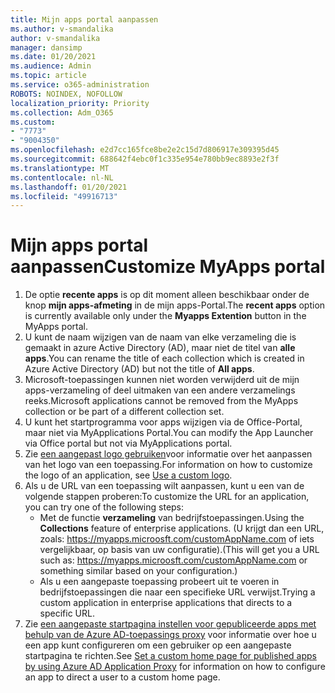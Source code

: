 ```yaml
---
title: Mijn apps portal aanpassen
ms.author: v-smandalika
author: v-smandalika
manager: dansimp
ms.date: 01/20/2021
ms.audience: Admin
ms.topic: article
ms.service: o365-administration
ROBOTS: NOINDEX, NOFOLLOW
localization_priority: Priority
ms.collection: Adm_O365
ms.custom:
- "7773"
- "9004350"
ms.openlocfilehash: e2d7cc165fce8be2e2c15d7d806917e309395d45
ms.sourcegitcommit: 688642f4ebc0f1c335e954e780bb9ec8893e2f3f
ms.translationtype: MT
ms.contentlocale: nl-NL
ms.lasthandoff: 01/20/2021
ms.locfileid: "49916713"
---
```

# <a name="customize-myapps-portal"></a><span data-ttu-id="24960-102">Mijn apps portal aanpassen</span><span class="sxs-lookup"><span data-stu-id="24960-102">Customize MyApps portal</span></span>

1. <span data-ttu-id="24960-103">De optie **recente apps** is op dit moment alleen beschikbaar onder de knop **mijn apps-afmeting** in de mijn apps-Portal.</span><span class="sxs-lookup"><span data-stu-id="24960-103">The **recent apps** option is currently available only under the **Myapps Extention** button in the MyApps portal.</span></span>
2. <span data-ttu-id="24960-104">U kunt de naam wijzigen van de naam van elke verzameling die is gemaakt in azure Active Directory (AD), maar niet de titel van **alle apps**.</span><span class="sxs-lookup"><span data-stu-id="24960-104">You can rename the title of each collection which is created in Azure Active Directory (AD) but not the title of **All apps**.</span></span>
3. <span data-ttu-id="24960-105">Microsoft-toepassingen kunnen niet worden verwijderd uit de mijn apps-verzameling of deel uitmaken van een andere verzamelings reeks.</span><span class="sxs-lookup"><span data-stu-id="24960-105">Microsoft applications cannot be removed from the MyApps collection or be part of a different collection set.</span></span>
4. <span data-ttu-id="24960-106">U kunt het startprogramma voor apps wijzigen via de Office-Portal, maar niet via MyApplications Portal.</span><span class="sxs-lookup"><span data-stu-id="24960-106">You can modify the App Launcher via Office portal but not via MyApplications portal.</span></span>
5. <span data-ttu-id="24960-107">Zie [een aangepast logo gebruiken](https://docs.microsoft.com/azure/active-directory/manage-apps/add-application-portal-configure#use-a-custom-logo)voor informatie over het aanpassen van het logo van een toepassing.</span><span class="sxs-lookup"><span data-stu-id="24960-107">For information on how to customize the logo of an application, see [Use a custom logo](https://docs.microsoft.com/azure/active-directory/manage-apps/add-application-portal-configure#use-a-custom-logo).</span></span>
6. <span data-ttu-id="24960-108">Als u de URL van een toepassing wilt aanpassen, kunt u een van de volgende stappen proberen:</span><span class="sxs-lookup"><span data-stu-id="24960-108">To customize the URL for an application, you can try one of the following steps:</span></span>
    - <span data-ttu-id="24960-109">Met de functie **verzameling** van bedrijfstoepassingen.</span><span class="sxs-lookup"><span data-stu-id="24960-109">Using the **Collections** feature of enterprise applications.</span></span> <span data-ttu-id="24960-110">(U krijgt dan een URL, zoals: https://myapps.microosft.com/customAppName.com of iets vergelijkbaar, op basis van uw configuratie).</span><span class="sxs-lookup"><span data-stu-id="24960-110">(This will get you a URL such as: https://myapps.microosft.com/customAppName.com or something similar based on your configuration.)</span></span>
    - <span data-ttu-id="24960-111">Als u een aangepaste toepassing probeert uit te voeren in bedrijfstoepassingen die naar een specifieke URL verwijst.</span><span class="sxs-lookup"><span data-stu-id="24960-111">Trying a custom application in enterprise applications that directs to a specific URL.</span></span>
7. <span data-ttu-id="24960-112">Zie [een aangepaste startpagina instellen voor gepubliceerde apps met behulp van de Azure AD-toepassings proxy](https://docs.microsoft.com/azure/active-directory/manage-apps/application-proxy-configure-custom-home-page) voor informatie over hoe u een app kunt configureren om een gebruiker op een aangepaste startpagina te richten.</span><span class="sxs-lookup"><span data-stu-id="24960-112">See [Set a custom home page for published apps by using Azure AD Application Proxy](https://docs.microsoft.com/azure/active-directory/manage-apps/application-proxy-configure-custom-home-page) for information on how to configure an app to direct a user to a custom home page.</span></span>
